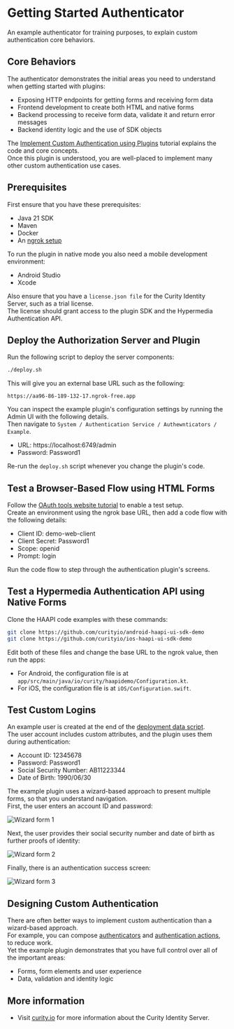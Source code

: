 # Getting Started Authenticator

An example authenticator for training purposes, to explain custom authentication core behaviors.

## Core Behaviors

The authenticator demonstrates the initial areas you need to understand when getting started with plugins:

- Exposing HTTP endpoints for getting forms and receiving form data
- Frontend development to create both HTML and native forms
- Backend processing to receive form data, validate it and return error messages
- Backend identity logic and the use of SDK objects

The [Implement Custom Authentication using Plugins](resources/learn/getting-started-authentication-plugins/) tutorial explains the code and core concepts.\
Once this plugin is understood, you are well-placed to implement many other custom authentication use cases.

## Prerequisites

First ensure that you have these prerequisites:

- Java 21 SDK
- Maven
- Docker
- An [ngrok setup](https://curity.io/resources/learn/expose-local-curity-ngrok/)

To run the plugin in native mode you also need a mobile development environment:

- Android Studio
- Xcode

Also ensure that you have a `license.json file` for the Curity Identity Server, such as a trial license.\
The license should grant access to the plugin SDK and the Hypermedia Authentication API.

## Deploy the Authorization Server and Plugin

Run the following script to deploy the server components:

```bash
./deploy.sh
```

This will give you an external base URL such as the following:

```text
https://aa96-86-189-132-17.ngrok-free.app
```

You can inspect the example plugin's configuration settings by running the Admin UI with the following details.\
Then navigate to `System / Authentication Service / Authewnticators / Example`.

- URL: https://localhost:6749/admin
- Password: Password1


Re-run the `deploy.sh` script whenever you change the plugin's code.

## Test a Browser-Based Flow using HTML Forms

Follow the [OAuth tools website tutorial](https://curity.io/resources/learn/test-using-oauth-tools/) to enable a test setup.\
Create an environment using the ngrok base URL, then add a code flow with the following details:

- Client ID: demo-web-client
- Client Secret: Password1
- Scope: openid
- Prompt: login

Run the code flow to step through the authentication plugin's screens.

## Test a Hypermedia Authentication API using Native Forms

Clone the HAAPI code examples with these commands:

```bash
git clone https://github.com/curityio/android-haapi-ui-sdk-demo
git clone https://github.com/curityio/ios-haapi-ui-sdk-demo
```

Edit both of these files and change the base URL to the ngrok value, then run the apps:

- For Android, the configuration file is at `app/src/main/java/io/curity/haapidemo/Configuration.kt`.
- For iOS, the configuration file is at `iOS/Configuration.swift`.

## Test Custom Logins

An example user is created at the end of the [deployment data script](./resources/data-backup.sql).\
The user account includes custom attributes, and the plugin uses them during authentication:

- Account ID: 12345678
- Password: Password1
- Social Security Number: AB11223344
- Date of Birth: 1990/06/30

The example plugin uses a wizard-based approach to present multiple forms, so that you understand navigation.\
First, the user enters an account ID and password:

![Wizard form 1](images/wizard-form-1.jpg)

Next, the user provides their social security number and date of birth as further proofs of identity:

![Wizard form 2](images/wizard-form-2.jpg)

Finally, there is an authentication success screen:

![Wizard form 3](images/wizard-form-3.jpg)

## Designing Custom Authentication

There are often better ways to implement custom authentication than a wizard-based approach.\
For example, you can compose [authenticators](https://curity.io/resources/learn/authentication-overview/) and [authentication actions](https://curity.io/resources/learn/control-authentication-using-actions/), to reduce work.\
Yet the example plugin demonstrates that you have full control over all of the important areas:

- Forms, form elements and user experience
- Data, validation and identity logic

## More information

- Visit [curity.io](https://curity.io/) for more information about the Curity Identity Server.
